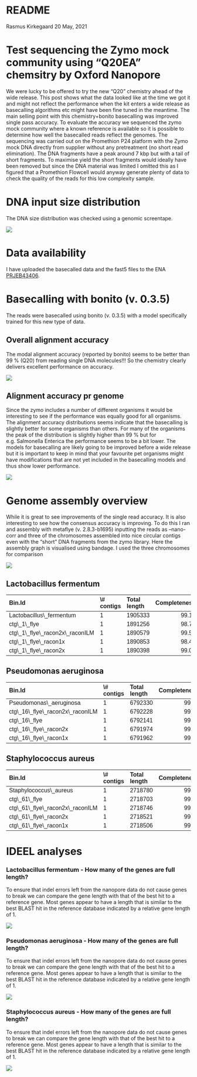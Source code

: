 README
================
Rasmus Kirkegaard
20 May, 2021

# Test sequencing the Zymo mock community using “Q20EA” chemsitry by Oxford Nanopore

We were lucky to be offered to try the new “Q20” chemistry ahead of the
wide release. This post shows what the data looked like at the time we
got it and might not reflect the performance when the kit enters a wide
release as basecalling algorithms etc might have been fine tuned in the
meantime. The main selling point with this chemistry+bonito basecalling
was improved single pass accuracy. To evaluate the accuracy we sequenced
the zymo mock community where a known reference is available so it is
possible to determine how well the basecalled reads reflect the genomes.
The sequencing was carried out on the Promethion P24 platform with the
Zymo mock DNA directly from supplier without any pretreatment (no short
read elimination). The DNA fragments have a peak around 7 kbp but with a
tail of short fragments. To maximise yield the short fragments would
ideally have been removed but since the DNA material was limited I
omitted this as I figured that a Promethion Flowcell would anyway
generate plenty of data to check the quality of the reads for this low
complexity sample.

# DNA input size distribution

The DNA size distribution was checked using a genomic screentape.

![](data/Zymo_mock_size_distribution_genomic_screentape.jpg)

# Data availability

I have uploaded the basecalled data and the fast5 files to the ENA
[PRJEB43406](https://www.ebi.ac.uk/ena/browser/view/PRJEB43406).

# Basecalling with bonito (v. 0.3.5)

The reads were basecalled using bonito (v. 0.3.5) with a model
specifically trained for this new type of data.

## Overall alignment accuracy

The modal alignment accuracy (reported by bonito) seems to be better
than 99 % (Q20) from reading single DNA molecules!!! So the chemistry
clearly delivers excellent performance on accuracy.

![](README_files/figure-gfm/unnamed-chunk-3-1.png)<!-- -->

## Alignment accuracy pr genome

Since the zymo includes a number of different organisms it would be
interesting to see if the performance was equally good for all
organisms. The alignment accuracy distributions seems indicate that the
basecalling is slightly better for some organisms than others. For many
of the organisms the peak of the distribution is slightly higher than 99
% but for e.g. Salmonella Enterica the performance seems to be a bit
lower. The models for basecalling are likely going to be improved before
a wide release but it is important to keep in mind that your favourite
pet organisms might have modifications that are not yet included in the
basecalling models and thus show lower performance.

![](README_files/figure-gfm/unnamed-chunk-4-1.png)<!-- -->

# Genome assembly overview

While it is great to see improvements of the single read accuracy. It is
also interesting to see how the consensus accuracy is improving. To do
this I ran and assembly with metaflye (v. 2.8.3-b1695) inputting the
reads as –nano-corr and three of the chromosomes assembled into nice
circular contigs even with the “short” DNA fragments from the zymo
library. Here the assembly graph is visualised using bandage. I used the
three chromosomes for comparison

![](data/zymo/flye_nano_corr_assembly_graph.png)

## Lactobacillus fermentum

<table class=" lightable-paper lightable-striped" style="font-family: &quot;Arial Narrow&quot;, arial, helvetica, sans-serif; width: auto !important; margin-left: auto; margin-right: auto;">
<thead>
<tr>
<th style="text-align:left;">
Bin.Id
</th>
<th style="text-align:left;">
\# contigs
</th>
<th style="text-align:left;">
Total length
</th>
<th style="text-align:right;">
Completeness
</th>
<th style="text-align:right;">
Contamination
</th>
<th style="text-align:left;">
MM100kb
</th>
<th style="text-align:left;">
Indel100kb
</th>
<th style="text-align:right;">
ANI
</th>
<th style="text-align:right;">
ANI Phred
</th>
</tr>
</thead>
<tbody>
<tr>
<td style="text-align:left;">
Lactobacillus\_fermentum
</td>
<td style="text-align:left;">
1
</td>
<td style="text-align:left;">
1905333
</td>
<td style="text-align:right;">
99.18
</td>
<td style="text-align:right;">
0.55
</td>
<td style="text-align:left;">
0.00
</td>
<td style="text-align:left;">
0.00
</td>
<td style="text-align:right;">
100.0000
</td>
<td style="text-align:right;">
Inf
</td>
</tr>
<tr>
<td style="text-align:left;">
ctg\_1\_flye
</td>
<td style="text-align:left;">
1
</td>
<td style="text-align:left;">
1891256
</td>
<td style="text-align:right;">
98.72
</td>
<td style="text-align:right;">
0.55
</td>
<td style="text-align:left;">
16.87
</td>
<td style="text-align:left;">
1.96
</td>
<td style="text-align:right;">
99.9724
</td>
<td style="text-align:right;">
36
</td>
</tr>
<tr>
<td style="text-align:left;">
ctg\_1\_flye\_racon2x\_raconILM
</td>
<td style="text-align:left;">
1
</td>
<td style="text-align:left;">
1890579
</td>
<td style="text-align:right;">
99.54
</td>
<td style="text-align:right;">
0.55
</td>
<td style="text-align:left;">
17.72
</td>
<td style="text-align:left;">
4.02
</td>
<td style="text-align:right;">
99.9721
</td>
<td style="text-align:right;">
36
</td>
</tr>
<tr>
<td style="text-align:left;">
ctg\_1\_flye\_racon1x
</td>
<td style="text-align:left;">
1
</td>
<td style="text-align:left;">
1890853
</td>
<td style="text-align:right;">
98.45
</td>
<td style="text-align:right;">
0.55
</td>
<td style="text-align:left;">
18.03
</td>
<td style="text-align:left;">
7.46
</td>
<td style="text-align:right;">
99.9665
</td>
<td style="text-align:right;">
34
</td>
</tr>
<tr>
<td style="text-align:left;">
ctg\_1\_flye\_racon2x
</td>
<td style="text-align:left;">
1
</td>
<td style="text-align:left;">
1890398
</td>
<td style="text-align:right;">
99.00
</td>
<td style="text-align:right;">
0.55
</td>
<td style="text-align:left;">
18.25
</td>
<td style="text-align:left;">
7.99
</td>
<td style="text-align:right;">
99.9662
</td>
<td style="text-align:right;">
34
</td>
</tr>
</tbody>
</table>

## Pseudomonas aeruginosa

<table class=" lightable-paper lightable-striped" style="font-family: &quot;Arial Narrow&quot;, arial, helvetica, sans-serif; width: auto !important; margin-left: auto; margin-right: auto;">
<thead>
<tr>
<th style="text-align:left;">
Bin.Id
</th>
<th style="text-align:left;">
\# contigs
</th>
<th style="text-align:left;">
Total length
</th>
<th style="text-align:right;">
Completeness
</th>
<th style="text-align:right;">
Contamination
</th>
<th style="text-align:left;">
MM100kb
</th>
<th style="text-align:left;">
Indel100kb
</th>
<th style="text-align:right;">
ANI
</th>
<th style="text-align:right;">
ANI Phred
</th>
</tr>
</thead>
<tbody>
<tr>
<td style="text-align:left;">
Pseudomonas\_aeruginosa
</td>
<td style="text-align:left;">
1
</td>
<td style="text-align:left;">
6792330
</td>
<td style="text-align:right;">
99.68
</td>
<td style="text-align:right;">
0.61
</td>
<td style="text-align:left;">
0.00
</td>
<td style="text-align:left;">
0.00
</td>
<td style="text-align:right;">
100.0000
</td>
<td style="text-align:right;">
Inf
</td>
</tr>
<tr>
<td style="text-align:left;">
ctg\_16\_flye\_racon2x\_raconILM
</td>
<td style="text-align:left;">
1
</td>
<td style="text-align:left;">
6792228
</td>
<td style="text-align:right;">
99.65
</td>
<td style="text-align:right;">
0.61
</td>
<td style="text-align:left;">
9.13
</td>
<td style="text-align:left;">
0.66
</td>
<td style="text-align:right;">
99.9929
</td>
<td style="text-align:right;">
49
</td>
</tr>
<tr>
<td style="text-align:left;">
ctg\_16\_flye
</td>
<td style="text-align:left;">
1
</td>
<td style="text-align:left;">
6792141
</td>
<td style="text-align:right;">
99.68
</td>
<td style="text-align:right;">
0.61
</td>
<td style="text-align:left;">
9.13
</td>
<td style="text-align:left;">
1.13
</td>
<td style="text-align:right;">
99.9927
</td>
<td style="text-align:right;">
49
</td>
</tr>
<tr>
<td style="text-align:left;">
ctg\_16\_flye\_racon2x
</td>
<td style="text-align:left;">
1
</td>
<td style="text-align:left;">
6791974
</td>
<td style="text-align:right;">
99.35
</td>
<td style="text-align:right;">
0.61
</td>
<td style="text-align:left;">
9.19
</td>
<td style="text-align:left;">
2.83
</td>
<td style="text-align:right;">
99.9900
</td>
<td style="text-align:right;">
46
</td>
</tr>
<tr>
<td style="text-align:left;">
ctg\_16\_flye\_racon1x
</td>
<td style="text-align:left;">
1
</td>
<td style="text-align:left;">
6791962
</td>
<td style="text-align:right;">
99.68
</td>
<td style="text-align:right;">
0.61
</td>
<td style="text-align:left;">
9.22
</td>
<td style="text-align:left;">
3.06
</td>
<td style="text-align:right;">
99.9894
</td>
<td style="text-align:right;">
45
</td>
</tr>
</tbody>
</table>

## Staphylococcus aureus

<table class=" lightable-paper lightable-striped" style="font-family: &quot;Arial Narrow&quot;, arial, helvetica, sans-serif; width: auto !important; margin-left: auto; margin-right: auto;">
<thead>
<tr>
<th style="text-align:left;">
Bin.Id
</th>
<th style="text-align:left;">
\# contigs
</th>
<th style="text-align:left;">
Total length
</th>
<th style="text-align:right;">
Completeness
</th>
<th style="text-align:right;">
Contamination
</th>
<th style="text-align:left;">
MM100kb
</th>
<th style="text-align:left;">
Indel100kb
</th>
<th style="text-align:right;">
ANI
</th>
<th style="text-align:right;">
ANI Phred
</th>
</tr>
</thead>
<tbody>
<tr>
<td style="text-align:left;">
Staphylococcus\_aureus
</td>
<td style="text-align:left;">
1
</td>
<td style="text-align:left;">
2718780
</td>
<td style="text-align:right;">
99.67
</td>
<td style="text-align:right;">
0.08
</td>
<td style="text-align:left;">
0.00
</td>
<td style="text-align:left;">
0.00
</td>
<td style="text-align:right;">
100.0000
</td>
<td style="text-align:right;">
Inf
</td>
</tr>
<tr>
<td style="text-align:left;">
ctg\_61\_flye
</td>
<td style="text-align:left;">
1
</td>
<td style="text-align:left;">
2718703
</td>
<td style="text-align:right;">
99.67
</td>
<td style="text-align:right;">
0.08
</td>
<td style="text-align:left;">
0.37
</td>
<td style="text-align:left;">
0.74
</td>
<td style="text-align:right;">
99.9989
</td>
<td style="text-align:right;">
68
</td>
</tr>
<tr>
<td style="text-align:left;">
ctg\_61\_flye\_racon2x\_raconILM
</td>
<td style="text-align:left;">
1
</td>
<td style="text-align:left;">
2718746
</td>
<td style="text-align:right;">
99.67
</td>
<td style="text-align:right;">
0.08
</td>
<td style="text-align:left;">
0.33
</td>
<td style="text-align:left;">
2.69
</td>
<td style="text-align:right;">
99.9968
</td>
<td style="text-align:right;">
57
</td>
</tr>
<tr>
<td style="text-align:left;">
ctg\_61\_flye\_racon2x
</td>
<td style="text-align:left;">
1
</td>
<td style="text-align:left;">
2718521
</td>
<td style="text-align:right;">
99.42
</td>
<td style="text-align:right;">
0.08
</td>
<td style="text-align:left;">
0.55
</td>
<td style="text-align:left;">
7.80
</td>
<td style="text-align:right;">
99.9917
</td>
<td style="text-align:right;">
48
</td>
</tr>
<tr>
<td style="text-align:left;">
ctg\_61\_flye\_racon1x
</td>
<td style="text-align:left;">
1
</td>
<td style="text-align:left;">
2718506
</td>
<td style="text-align:right;">
99.67
</td>
<td style="text-align:right;">
0.08
</td>
<td style="text-align:left;">
0.77
</td>
<td style="text-align:left;">
8.50
</td>
<td style="text-align:right;">
99.9896
</td>
<td style="text-align:right;">
46
</td>
</tr>
</tbody>
</table>

# IDEEL analyses

### Lactobacillus fermentum - How many of the genes are full length?

To ensure that indel errors left from the nanopore data do not cause
genes to break we can compare the gene length with that of the best hit
to a reference gene. Most genes appear to have a length that is similar
to the best BLAST hit in the reference database indicated by a relative
gene length of 1.

![](README_files/figure-gfm/unnamed-chunk-8-1.png)<!-- -->

### Pseudomonas aeruginosa - How many of the genes are full length?

To ensure that indel errors left from the nanopore data do not cause
genes to break we can compare the gene length with that of the best hit
to a reference gene. Most genes appear to have a length that is similar
to the best BLAST hit in the reference database indicated by a relative
gene length of 1.

![](README_files/figure-gfm/unnamed-chunk-9-1.png)<!-- -->

### Staphylococcus aureus - How many of the genes are full length?

To ensure that indel errors left from the nanopore data do not cause
genes to break we can compare the gene length with that of the best hit
to a reference gene. Most genes appear to have a length that is similar
to the best BLAST hit in the reference database indicated by a relative
gene length of 1.

![](README_files/figure-gfm/unnamed-chunk-10-1.png)<!-- -->
